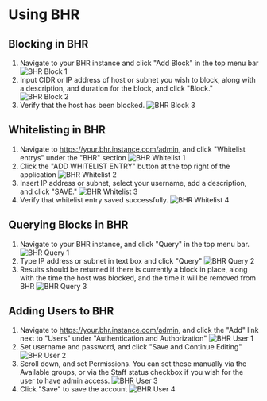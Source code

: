 # Using BHR

## Blocking in BHR

1. Navigate to your BHR instance and click "Add Block" in the top menu bar
![BHR Block 1](img/bhr_block_1.png)
1. Input CIDR or IP address of host or subnet you wish to block, along with a description, and duration for the block, and click "Block."
![BHR Block 2](img/bhr_block_2.png)
1. Verify that the host has been blocked.
![BHR Block 3](img/bhr_block_3.png)


## Whitelisting in BHR

1. Navigate to https://your.bhr.instance.com/admin, and click "Whitelist entrys" under the "BHR" section
![BHR Whitelist 1](img/bhr_whitelist_1.png)
1. Click the "ADD WHITELIST ENTRY" button at the top right of the application
![BHR Whitelist 2](img/bhr_whitelist_2.png)
1. Insert IP address or subnet, select your username, add a description, and click "SAVE."
![BHR Whitelist 3](img/bhr_whitelist_3.png)
1. Verify that whitelist entry saved successfully.
![BHR Whitelist 4](img/bhr_whitelist_4.png)


## Querying Blocks in BHR

1. Navigate to your BHR instance, and click "Query" in the top menu bar.
![BHR Query 1](img/bhr_query_1.png)
1. Type IP address or subnet in text box and click "Query"
![BHR Query 2](img/bhr_query_2.png)
1. Results should be returned if there is currently a block in place, along with the time the host was blocked, and the time it will be removed from BHR
![BHR Query 3](img/bhr_query_3.png)


## Adding Users to BHR

1. Navigate to https://your.bhr.instance.com/admin, and click the "Add" link next to "Users" under "Authentication and Authorization"
![BHR User 1](img/bhr_user_1.png)
1. Set username and password, and click "Save and Continue Editing"
![BHR User 2](img/bhr_user_2.png)
1. Scroll down, and set Permissions. You can set these manually via the Available groups, or via the Staff status checkbox if you wish for the user to have admin access.
![BHR User 3](img/bhr_user_3.png)
1. Click "Save" to save the account
![BHR User 4](img/bhr_user_4.png)